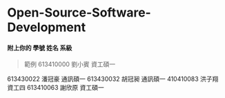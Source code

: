 # Open-Source-Software-Development
#### 附上你的 學號 姓名 系級
> 範例 613410000 劉小賓 資工碩一

613430022 潘冠豪 通訊碩一
613430032 胡冠昶 通訊碩一
410410083 洪子翔 資工四
613410063 謝欣原 資工碩一